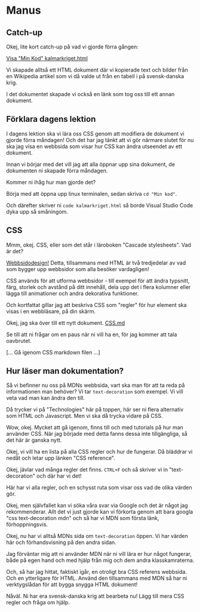 # Manus

## Catch-up

Okej, lite kort catch-up på vad vi gjorde förra gången:

[Visa "Min Kod" kalmarkriget.html]()

Vi skapade alltså ett HTML dokument där vi kopierade text och bilder från en Wikipedia artikel som vi då valde ut från en tabell i på svensk-danska krig.

I det dokumentet skapade vi också en länk som tog oss till ett annan dokument.

## Förklara dagens lektion

I dagens lektion ska vi lära oss CSS genom att modifiera de dokument vi gjorde förra måndagen! Och det har jag tänkt att vi gör närmare slutet för nu ska jag visa en webbsida som visar hur CSS kan ändra utseendet av ett dokument.

Innan vi börjar med det vill jag att alla öppnar upp sina dokument, de dokumenten ni skapade förra måndagen.

Kommer ni ihåg hur man gjorde det?

Börja med att öppna upp linux terminalen, sedan
skriva `cd "Min kod"`.

Och därefter skriver ni `code kalmarkriget.html` så borde Visual Studio Code dyka upp så småningom.

## CSS

Mmm, okej. CSS, eller som det står i läroboken "Cascade stylesheets". Vad är det?

[Webbsidodesign!](https://developer.mozilla.org/en-US/docs/Web/CSS) Detta, tillsammans med HTML är två tredjedelar av vad som bygger upp webbsidor som alla besöker vardagligen!

CSS används för att utforma webbsidor - till exempel för att ändra typsnitt, färg, storlek och avstånd på ditt innehåll, dela upp det i flera kolumner eller lägga till animationer och andra dekorativa funktioner.

Och kortfattat gillar jag att beskriva CSS som "regler" för hur element ska visas i en webbläsare, på din skärm.

Okej, jag ska över till ett nytt dokument.
[CSS.md](CSS.md)

Se till att ni frågar om en paus när ni vill ha en, för jag kommer att tala oavbrutet.

[... Gå igenom CSS markdown filen ...]

## Hur läser man dokumentation?

Så vi befinner nu oss på MDNs webbsida, vart ska man för att ta reda på informationen man behöver? Vi tar `text-decoration` som exempel. Vi vill veta vad man kan ändra den till.

Då trycker vi på "Technologies" här på toppen, här ser ni flera alternativ som HTML och Javascript. Men vi ska då trycka vidare på CSS.

Wow, okej. Mycket att gå igenom, finns till och med tutorials på hur man använder CSS. När jag började med detta fanns dessa inte tillgängliga, så det här är ganska nytt.

Okej, vi vill ha en lista på alla CSS regler och hur de fungerar. Då bläddrar vi nedåt och letar upp länken "CSS reference".

Okej, jävlar vad många regler det finns. `CTRL+F` och så skriver vi in "text-decoration" och där har vi det!

Här har vi alla regler, och en schysst ruta som visar oss vad de olika värden gör.

Okej, men självfallet kan vi söka våra svar via Google och det är något jag rekommenderar. Allt det vi just gjorde kan vi förkorta genom att bara googla "css text-decoration mdn" och så har vi MDN som första länk, förhoppningsvis.

Okej, nu har vi alltså MDNs sida om `text-decoration` öppen. Vi har värden här och förhandsvisning på den andra sidan.

Jag förväntar mig att ni använder MDN när ni vill lära er hur något fungerar, både på egen hand och med hjälp från mig och dem andra klasskamraterna.

Och, så har jag hittat, faktiskt igår, en otroligt bra CSS referens webbsida. Och en ytterligare för HTML. Använd den tillsammans med MDN så har ni verktygslådan för att bygga snygga HTML dokument!

Nåväl. Ni har era svensk-danska krig att bearbeta nu! Lägg till mera CSS regler och fråga om hjälp.
